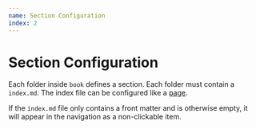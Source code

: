 ```yaml
---
name: Section Configuration
index: 2
---
```


# Section Configuration

Each folder inside `book` defines a section. Each folder must contain a `index.md`. The index file
can be configured like a [page](/configuration/page).

If the `index.md` file only contains a front matter and is otherwise
empty, it will appear in the navigation as a non-clickable item.
